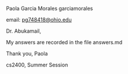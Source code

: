 Paola Garcia Morales 
garciamorales 

email: pg748418@ohio.edu

Dr. Abukamail,

My answers are recorded in the file answers.md

Thank you,
Paola 

cs2400, Summer Session
